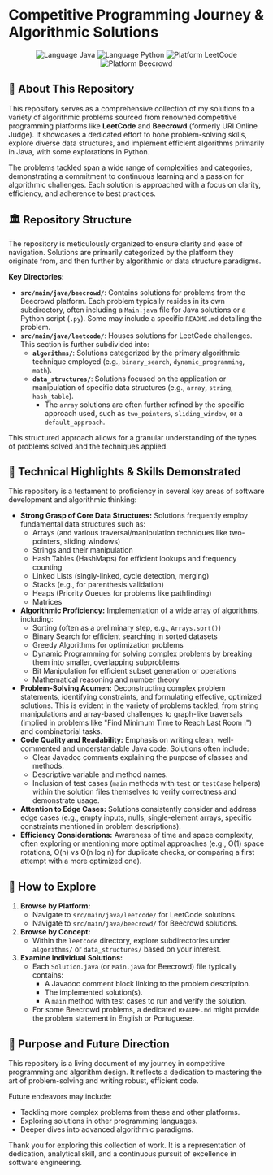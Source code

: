 # Competitive Programming Journey & Algorithmic Solutions

<p align="center">
  <img src="https://img.shields.io/badge/Language-Java-orange?style=for-the-badge&logo=java" alt="Language Java"/>
  <img src="https://img.shields.io/badge/Language-Python-blue?style=for-the-badge&logo=python" alt="Language Python"/>
  <img src="https://img.shields.io/badge/Platform-LeetCode-yellow?style=for-the-badge&logo=leetcode" alt="Platform LeetCode"/>
  <img src="https://img.shields.io/badge/Platform-Beecrowd-green?style=for-the-badge" alt="Platform Beecrowd"/>
</p>

## <a name="about"></a>📖 About This Repository

This repository serves as a comprehensive collection of my solutions to a variety of algorithmic problems sourced from renowned competitive programming platforms like **LeetCode** and **Beecrowd** (formerly URI Online Judge). It showcases a dedicated effort to hone problem-solving skills, explore diverse data structures, and implement efficient algorithms primarily in Java, with some explorations in Python.

The problems tackled span a wide range of complexities and categories, demonstrating a commitment to continuous learning and a passion for algorithmic challenges. Each solution is approached with a focus on clarity, efficiency, and adherence to best practices.

## <a name="structure"></a>🏛️ Repository Structure

The repository is meticulously organized to ensure clarity and ease of navigation. Solutions are primarily categorized by the platform they originate from, and then further by algorithmic or data structure paradigms.

**Key Directories:**

* **`src/main/java/beecrowd/`**: Contains solutions for problems from the Beecrowd platform. Each problem typically resides in its own subdirectory, often including a `Main.java` file for Java solutions or a Python script (`.py`). Some may include a specific `README.md` detailing the problem.
* **`src/main/java/leetcode/`**: Houses solutions for LeetCode challenges. This section is further subdivided into:
    * **`algorithms/`**: Solutions categorized by the primary algorithmic technique employed (e.g., `binary_search`, `dynamic_programming`, `math`).
    * **`data_structures/`**: Solutions focused on the application or manipulation of specific data structures (e.g., `array`, `string`, `hash_table`).
        * The `array` solutions are often further refined by the specific approach used, such as `two_pointers`, `sliding_window`, or a `default_approach`.

This structured approach allows for a granular understanding of the types of problems solved and the techniques applied.

## <a name="highlights"></a>🌟 Technical Highlights & Skills Demonstrated

This repository is a testament to proficiency in several key areas of software development and algorithmic thinking:

* **Strong Grasp of Core Data Structures:** Solutions frequently employ fundamental data structures such as:
    * Arrays (and various traversal/manipulation techniques like two-pointers, sliding windows)
    * Strings and their manipulation
    * Hash Tables (HashMaps) for efficient lookups and frequency counting
    * Linked Lists (singly-linked, cycle detection, merging)
    * Stacks (e.g., for parenthesis validation)
    * Heaps (Priority Queues for problems like pathfinding)
    * Matrices
* **Algorithmic Proficiency:** Implementation of a wide array of algorithms, including:
    * Sorting (often as a preliminary step, e.g., `Arrays.sort()`)
    * Binary Search for efficient searching in sorted datasets
    * Greedy Algorithms for optimization problems
    * Dynamic Programming for solving complex problems by breaking them into smaller, overlapping subproblems
    * Bit Manipulation for efficient subset generation or operations
    * Mathematical reasoning and number theory
* **Problem-Solving Acumen:** Deconstructing complex problem statements, identifying constraints, and formulating effective, optimized solutions. This is evident in the variety of problems tackled, from string manipulations and array-based challenges to graph-like traversals (implied in problems like "Find Minimum Time to Reach Last Room I") and combinatorial tasks.
* **Code Quality and Readability:** Emphasis on writing clean, well-commented and understandable Java code. Solutions often include:
    * Clear Javadoc comments explaining the purpose of classes and methods.
    * Descriptive variable and method names.
    * Inclusion of test cases (`main` methods with `test` or `testCase` helpers) within the solution files themselves to verify correctness and demonstrate usage.
* **Attention to Edge Cases:** Solutions consistently consider and address edge cases (e.g., empty inputs, nulls, single-element arrays, specific constraints mentioned in problem descriptions).
* **Efficiency Considerations:** Awareness of time and space complexity, often exploring or mentioning more optimal approaches (e.g., O(1) space rotations, O(n) vs O(n log n) for duplicate checks, or comparing a first attempt with a more optimized one).

## <a name="usage"></a>🚀 How to Explore

1.  **Browse by Platform:**
    * Navigate to `src/main/java/leetcode/` for LeetCode solutions.
    * Navigate to `src/main/java/beecrowd/` for Beecrowd solutions.
2.  **Browse by Concept:**
    * Within the `leetcode` directory, explore subdirectories under `algorithms/` or `data_structures/` based on your interest.
3.  **Examine Individual Solutions:**
    * Each `Solution.java` (or `Main.java` for Beecrowd) file typically contains:
        * A Javadoc comment block linking to the problem description.
        * The implemented solution(s).
        * A `main` method with test cases to run and verify the solution.
    * For some Beecrowd problems, a dedicated `README.md` might provide the problem statement in English or Portuguese.

## <a name="purpose"></a>🎯 Purpose and Future Direction

This repository is a living document of my journey in competitive programming and algorithm design. It reflects a dedication to mastering the art of problem-solving and writing robust, efficient code.

Future endeavors may include:
* Tackling more complex problems from these and other platforms.
* Exploring solutions in other programming languages.
* Deeper dives into advanced algorithmic paradigms.

Thank you for exploring this collection of work. It is a representation of dedication, analytical skill, and a continuous pursuit of excellence in software engineering.